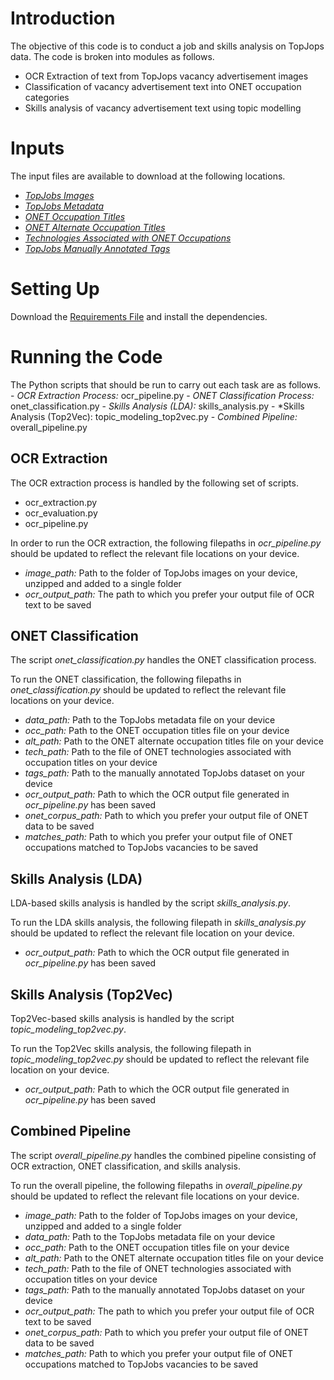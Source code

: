# Introduction
The objective of this code is to conduct a job and skills analysis on TopJops data. The code is broken into modules as follows.
- OCR Extraction of text from TopJops vacancy advertisement images
- Classification of vacancy advertisement text into ONET occupation categories
- Skills analysis of vacancy advertisement text using topic modelling

# Inputs
The input files are available to download at the following locations.
- [*TopJobs Images*](https://lirneasia2-my.sharepoint.com/:f:/g/personal/merl_lirneasia_net/EkPiEnmE0oJOhQFiWSIgkxoBhtzlJN3wBAGFYQa8V4qIxg?e=paDT1F)
- [*TopJobs Metadata*](https://docs.google.com/spreadsheets/d/1RzKhN8WsJd46Exp0xpUZTFA7Vx1CkSbV/edit?usp=sharing&ouid=104722114468116715910&rtpof=true&sd=true)
- [*ONET Occupation Titles*](https://drive.google.com/file/d/10nz9nUwI40hnnjA98V0VlPZweGcB2FNS/view?usp=sharing)
- [*ONET Alternate Occupation Titles*](https://drive.google.com/file/d/162KI9FzY0WtHITY6oyvnEScql3tKy19m/view?usp=sharing)
- [*Technologies Associated with ONET Occupations*](https://drive.google.com/file/d/1H2FFbkPfAe27WtDoALLmBuFmBQgtc-2g/view?usp=sharing)
- [*TopJobs Manually Annotated Tags*](https://drive.google.com/file/d/1aHbwE212BWWWE0i1Aem8deDLEKQACWIs/view?usp=sharing)

# Setting Up
Download the [Requirements File](https://github.com/LIRNEasia/adb-jobs-analysis/blob/b53aa3bc076b4df0072c07d0d36b547eac1a89ff/requirements.txt) and install the dependencies.

# Running the Code
The Python scripts that should be run to carry out each task are as follows.
    - *OCR Extraction Process:* ocr_pipeline.py
    - *ONET Classification Process:* onet_classification.py
    - *Skills Analysis (LDA):* skills_analysis.py
    - *Skills Analysis (Top2Vec): topic_modeling_top2vec.py
    - *Combined Pipeline:* overall_pipeline.py

## OCR Extraction
The OCR extraction process is handled by the following set of scripts.
- ocr_extraction.py
- ocr_evaluation.py
- ocr_pipeline.py

In order to run the OCR extraction, the following filepaths in *ocr_pipeline.py* should be updated to reflect the relevant file locations on your device.
- *image_path:* Path to the folder of TopJobs images on your device, unzipped and added to a single folder
- *ocr_output_path:* The path to which you prefer your output file of OCR text to be saved

## ONET Classification
The script *onet_classification.py* handles the ONET classification process. 

To run the ONET classification, the following filepaths in *onet_classification.py* should be updated to reflect the relevant file locations on your device.
- *data_path:* Path to the TopJobs metadata file on your device
- *occ_path:* Path to the ONET occupation titles file on your device
- *alt_path:* Path to the ONET alternate occupation titles file on your device
- *tech_path:* Path to the file of ONET technologies associated with occupation titles on your device
- *tags_path:* Path to the manually annotated TopJobs dataset on your device
- *ocr_output_path:* Path to which the OCR output file generated in *ocr_pipeline.py* has been saved
- *onet_corpus_path:* Path to which you prefer your output file of ONET data to be saved
- *matches_path:* Path to which you prefer your output file of ONET occupations matched to TopJobs vacancies to be saved

## Skills Analysis (LDA)
LDA-based skills analysis is handled by the script *skills_analysis.py*.

To run the LDA skills analysis, the following filepath in *skills_analysis.py* should be updated to reflect the relevant file location on your device.
- *ocr_output_path:* Path to which the OCR output file generated in *ocr_pipeline.py* has been saved

## Skills Analysis (Top2Vec)
Top2Vec-based skills analysis is handled by the script *topic_modeling_top2vec.py*.

To run the Top2Vec skills analysis, the following filepath in *topic_modeling_top2vec.py* should be updated to reflect the relevant file location on your device.
- *ocr_output_path:* Path to which the OCR output file generated in *ocr_pipeline.py* has been saved

## Combined Pipeline
The script *overall_pipeline.py* handles the combined pipeline consisting of OCR extraction, ONET classification, and skills analysis.

To run the overall pipeline, the following filepaths in *overall_pipeline.py* should be updated to reflect the relevant file locations on your device.
- *image_path:* Path to the folder of TopJobs images on your device, unzipped and added to a single folder
- *data_path:* Path to the TopJobs metadata file on your device
- *occ_path:* Path to the ONET occupation titles file on your device
- *alt_path:* Path to the ONET alternate occupation titles file on your device
- *tech_path:* Path to the file of ONET technologies associated with occupation titles on your device
- *tags_path:* Path to the manually annotated TopJobs dataset on your device
- *ocr_output_path:* The path to which you prefer your output file of OCR text to be saved
- *onet_corpus_path:* Path to which you prefer your output file of ONET data to be saved
- *matches_path:* Path to which you prefer your output file of ONET occupations matched to TopJobs vacancies to be saved

